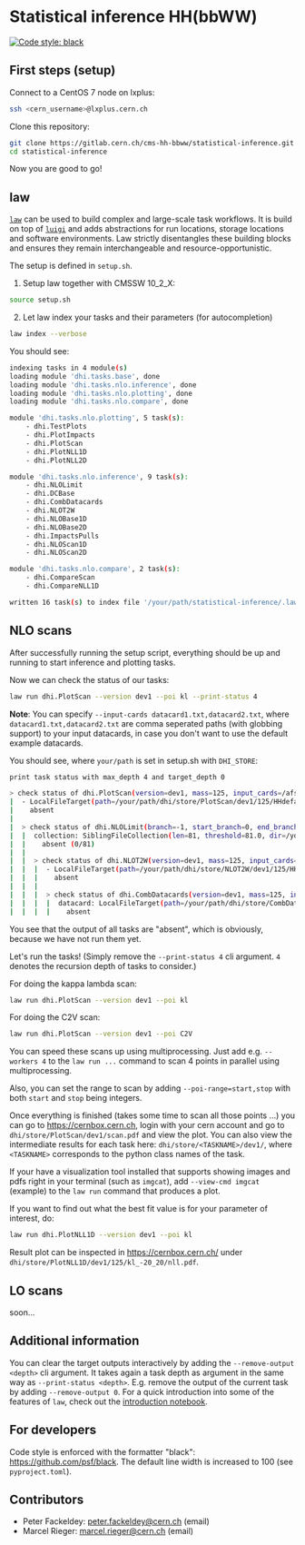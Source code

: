 # Statistical inference HH(bbWW)

[![Code style: black](https://img.shields.io/badge/code%20style-black-000000.svg)](https://github.com/psf/black)

## First steps (setup)

Connect to a CentOS 7 node on lxplus:
```bash
ssh <cern_username>@lxplus.cern.ch
```

Clone this repository:
```bash
git clone https://gitlab.cern.ch/cms-hh-bbww/statistical-inference.git
cd statistical-inference
```

Now you are good to go!


## law

[`law`](https://github.com/riga/law) can be used to build complex and large-scale task workflows.
It is build on top of [`luigi`](https://github.com/spotify/luigi) and adds abstractions for run locations, storage locations and software environments.
Law strictly disentangles these building blocks and ensures they remain interchangeable and resource-opportunistic.

The setup is defined in `setup.sh`.

1. Setup law together with CMSSW 10_2_X:
```bash
source setup.sh
```

2. Let law index your tasks and their parameters (for autocompletion)
```bash
law index --verbose
```
You should see:
```bash
indexing tasks in 4 module(s)
loading module 'dhi.tasks.base', done
loading module 'dhi.tasks.nlo.inference', done
loading module 'dhi.tasks.nlo.plotting', done
loading module 'dhi.tasks.nlo.compare', done

module 'dhi.tasks.nlo.plotting', 5 task(s):
    - dhi.TestPlots
    - dhi.PlotImpacts
    - dhi.PlotScan
    - dhi.PlotNLL1D
    - dhi.PlotNLL2D

module 'dhi.tasks.nlo.inference', 9 task(s):
    - dhi.NLOLimit
    - dhi.DCBase
    - dhi.CombDatacards
    - dhi.NLOT2W
    - dhi.NLOBase1D
    - dhi.NLOBase2D
    - dhi.ImpactsPulls
    - dhi.NLOScan1D
    - dhi.NLOScan2D

module 'dhi.tasks.nlo.compare', 2 task(s):
    - dhi.CompareScan
    - dhi.CompareNLL1D

written 16 task(s) to index file '/your/path/statistical-inference/.law/index'
```

## NLO scans

After successfully running the setup script, everything should be up and running to start inference and plotting tasks.

Now we can check the status of our tasks:
```bash
law run dhi.PlotScan --version dev1 --poi kl --print-status 4
```

**Note**: You can specify `--input-cards datacard1.txt,datacard2.txt`, where `datacard1.txt,datacard2.txt` are comma seperated paths (with globbing support) to your input datacards, in case you don't want to use the default example datacards.

You should see, where `your/path` is set in setup.sh with `DHI_STORE`:

```bash
print task status with max_depth 4 and target_depth 0

> check status of dhi.PlotScan(version=dev1, mass=125, input_cards=/afs/cern.ch/user/m/mfackeld/public/datacards/*/datacard.txt, dc_prefix=, hh_model=HHdefault, stack_cards=False, poi=kl, poi_range=-40,40)
|  - LocalFileTarget(path=/your/path/dhi/store/PlotScan/dev1/125/HHdefault/kl_-40_40/scan.pdf)
|    absent
|
|  > check status of dhi.NLOLimit(branch=-1, start_branch=0, end_branch=81, branches=, version=dev1, mass=125, input_cards=/afs/cern.ch/user/m/mfackeld/public/datacards/*/datacard.txt, dc_prefix=, hh_model=HHdefault, stack_cards=False, poi=kl, poi_range=-40,40, workflow=local)
|  |  collection: SiblingFileCollection(len=81, threshold=81.0, dir=/your/path/dhi/store/NLOLimit/dev1/125/HHdefault/kl_-40_40)
|  |    absent (0/81)
|  |
|  |  > check status of dhi.NLOT2W(version=dev1, mass=125, input_cards=/afs/cern.ch/user/m/mfackeld/public/datacards/*/datacard.txt, dc_prefix=, hh_model=HHdefault, stack_cards=False)
|  |  |  - LocalFileTarget(path=/your/path/dhi/store/NLOT2W/dev1/125/HHdefault/workspace_HHdefault.root)
|  |  |    absent
|  |  |
|  |  |  > check status of dhi.CombDatacards(version=dev1, mass=125, input_cards=/afs/cern.ch/user/m/mfackeld/public/datacards/*/datacard.txt, dc_prefix=, hh_model=HHdefault, stack_cards=False)
|  |  |  |  datacard: LocalFileTarget(path=/your/path/dhi/store/CombDatacards/dev1/125/HHdefault/datacard.txt)
|  |  |  |    absent
```

You see that the output of all tasks are "absent", which is obviously, because we have not run them yet.

Let's run the tasks! (Simply remove the `--print-status 4` cli argument. `4` denotes the recursion depth of tasks to consider.)

For doing the kappa lambda scan:

```bash
law run dhi.PlotScan --version dev1 --poi kl
```

For doing the C2V scan:

```bash
law run dhi.PlotScan --version dev1 --poi C2V
```

You can speed these scans up using multiprocessing.
Just add e.g. `--workers 4` to the `law run ...` command to scan 4 points in parallel using multiprocessing.

Also, you can set the range to scan by adding `--poi-range=start,stop` with both `start` and `stop` being integers.

Once everything is finished (takes some time to scan all those points ...) you can go to https://cernbox.cern.ch, login with your cern account and go to `dhi/store/PlotScan/dev1/scan.pdf` and view the plot.
You can also view the intermediate results for each task here: `dhi/store/<TASKNAME>/dev1/`, where `<TASKNAME>` corresponds to the python class names of the task.

If your have a visualization tool installed that supports showing images and pdfs right in your terminal (such as `imgcat`), add `--view-cmd imgcat` (example) to the `law run` command that produces a plot.

If you want to find out what the best fit value is for your parameter of interest, do:

```bash
law run dhi.PlotNLL1D --version dev1 --poi kl
```

Result plot can be inspected in https://cernbox.cern.ch/ under `dhi/store/PlotNLL1D/dev1/125/kl_-20_20/nll.pdf`.


## LO scans

soon...


## Additional information

You can clear the target outputs interactively by adding the `--remove-output <depth>` cli argument.
It takes again a task depth as argument in the same way as `--print-status <depth>`.
E.g. remove the output of the current task by adding `--remove-output 0`.
For a quick introduction into some of the features of `law`, check out the [introduction notebook](https://mybinder.org/v2/gh/riga/law/master?filepath=examples%2Floremipsum%2Findex.ipynb).


## For developers

Code style is enforced with the formatter "black": https://github.com/psf/black.
The default line width is increased to 100 (see `pyproject.toml`).

## Contributors
* Peter Fackeldey: peter.fackeldey@cern.ch (email)
* Marcel Rieger: marcel.rieger@cern.ch (email)

